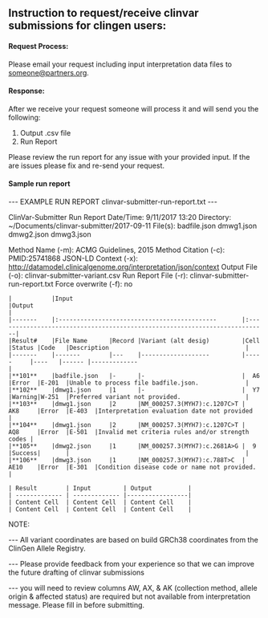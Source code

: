 ## Instruction to request/receive clinvar submissions for clingen users:

#### Request Process: 
Please email your request including input interpretation data files to someone@partners.org. 

#### Response:
After we receive your request someone will process it and will send you the following:
1. Output .csv file
2. Run Report

Please review the run report for any issue with your provided input. If the are issues please fix and re-send your request.

#### Sample run report 

--- EXAMPLE RUN REPORT clinvar-submitter-run-report.txt ---

ClinVar-Submitter Run Report
Date/Time: 				9/11/2017 13:20
Directory: 				~/Documents/clinvar-submitter/2017-09-11
File(s):				badfile.json
					    dmwg1.json
						dmwg2.json
						dmwg3.json

Method Name (-m):		ACMG Guidelines, 2015
Method Citation (-c): 	PMID:25741868
JSON-LD Context (-x): 	http://datamodel.clinicalgenome.org/interpretation/json/context
Output File (-o): 		clinvar-submitter-variant.csv
Run Report File (-r): 	clinvar-submitter-run-report.txt
Force overwrite (-f): 	no

```
|           |Input                                               |Output                                                                      |
|-------	|:--------------------------------------------       |:---------------------------------------------------------------------------|
|Result#    |File Name      |Record |Variant (alt desig)         |Cell      |Status |Code   |Description                                      |
|-------	|-------		|---	|-------------------		 |-----		|----	|------	|-------------	                                  |
|**101**	|badfile.json	|-		|-							 |	A6		|Error	|E-201	|Unable to process file badfile.json.             |
|**102**	|dmwg1.json		|1		|-							 |	Y7		|Warning|W-251	|Preferred variant not provided.                  |
|**103**	|dmwg1.json		|2		|NM_000257.3(MYH7):c.1207C>T |	AK8		|Error	|E-403	|Interpretation evaluation date not provided      |	
|**104**	|dmwg1.json		|2		|NM_000257.3(MYH7):c.1207C>T |	AQ8		|Error	|E-501	|Invalid met criteria rules and/or strength codes |
|**105**	|dmwg2.json		|1		|NM_000257.3(MYH7):c.2681A>G |	9		|Success|		|	                                              |
|**106**	|dmwg3.json		|1		|NM_000257.3(MYH7):c.788T>C	 |	AE10	|Error	|E-301	|Condition disease code or name not provided.	  |
```
```
| Result        | Input         | Output          |
| ------------- | ------------- |-----------------|
| Content Cell  | Content Cell  | Content Cell    |
| Content Cell  | Content Cell  | Content Cell    |

```

NOTE: 

--- All variant coordinates are based on build GRCh38 coordinates from the ClinGen Allele Registry.

--- Please provide feedback from your experience so that we can improve the future drafting of clinvar submissions

--- you will need to review columns AW, AX, & AK (collection method, allele origin & affected status) are required but not available from interpretation message. Please fill in before submitting.
